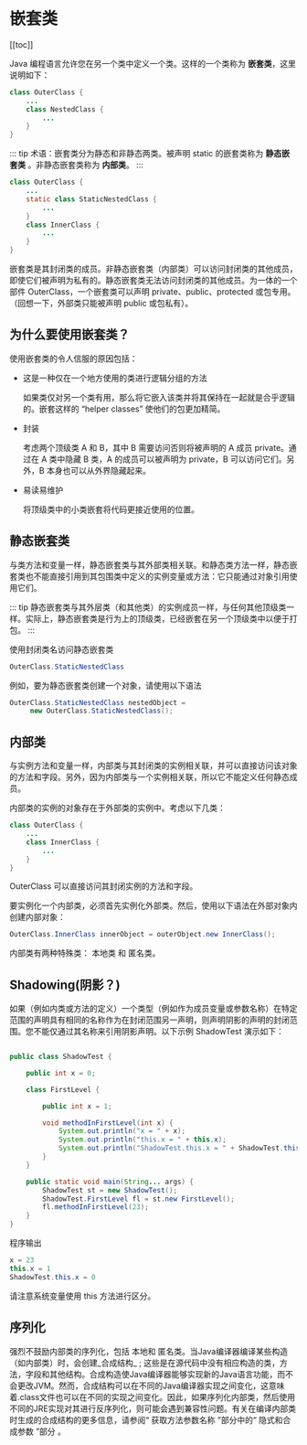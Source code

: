 # 嵌套类
[[toc]]

Java 编程语言允许您在另一个类中定义一个类。这样的一个类称为 **嵌套类**，这里说明如下：

```java
class OuterClass {
    ...
    class NestedClass {
        ...
    }
}
```

::: tip
术语：嵌套类分为静态和非静态两类。被声明 static 的嵌套类称为 **静态嵌套类** 。非静态嵌套类称为 **内部类**。
:::

```java
class OuterClass {
    ...
    static class StaticNestedClass {
        ...
    }
    class InnerClass {
        ...
    }
}
```

嵌套类是其封闭类的成员。非静态嵌套类（内部类）可以访问封闭类的其他成员，即使它们被声明为私有的。静态嵌套类无法访问封闭类的其他成员。为一体的一个部件 OuterClass，一个嵌套类可以声明 private、public、protected 或包专用。（回想一下，外部类只能被声明 public 或包私有）。

## 为什么要使用嵌套类？

使用嵌套类的令人信服的原因包括：

* 这是一种仅在一个地方使用的类进行逻辑分组的方法

    如果类仅对另一个类有用，那么将它嵌入该类并将其保持在一起就是合乎逻辑的。嵌套这样的 “helper classes” 使他们的包更加精简。

* 封装

    考虑两个顶级类 A 和 B，其中 B 需要访问否则将被声明的 A 成员 private。通过在 A 类中隐藏 B 类，A 的成员可以被声明为 private，B 可以访问它们。另外，B 本身也可以从外界隐藏起来。

* 易读易维护

    将顶级类中的小类嵌套将代码更接近使用的位置。


## 静态嵌套类

与类方法和变量一样，静态嵌套类与其外部类相关联。和静态类方法一样，静态嵌套类也不能直接引用到其包围类中定义的实例变量或方法：它只能通过对象引用使用它们。

::: tip
静态嵌套类与其外层类（和其他类）的实例成员一样，与任何其他顶级类一样。实际上，静态嵌套类是行为上的顶级类，已经嵌套在另一个顶级类中以便于打包。
:::

使用封闭类名访问静态嵌套类

```java
OuterClass.StaticNestedClass
```

例如，要为静态嵌套类创建一个对象，请使用以下语法

```java
OuterClass.StaticNestedClass nestedObject =
     new OuterClass.StaticNestedClass();
```

## 内部类

与实例方法和变量一样，内部类与其封闭类的实例相关联，并可以直接访问该对象的方法和字段。另外，因为内部类与一个实例相关联，所以它不能定义任何静态成员。

内部类的实例的对象存在于外部类的实例中。考虑以下几类：

```java
class OuterClass {
    ...
    class InnerClass {
        ...
    }
}
```

OuterClass 可以直接访问其封闭实例的方法和字段。

要实例化一个内部类，必须首先实例化外部类。然后，使用以下语法在外部对象内创建内部对象：

```java
OuterClass.InnerClass innerObject = outerObject.new InnerClass();
```

内部类有两种特殊类： 本地类 和 匿名类。

## Shadowing(阴影？)

如果（例如内类或方法的定义）一个类型（例如作为成员变量或参数名称）在特定范围的声明具有相同的名称作为在封闭范围另一声明，则声明阴影的声明的封闭范围。您不能仅通过其名称来引用阴影声明。以下示例 ShadowTest 演示如下：

```java

public class ShadowTest {

    public int x = 0;

    class FirstLevel {

        public int x = 1;

        void methodInFirstLevel(int x) {
            System.out.println("x = " + x);
            System.out.println("this.x = " + this.x);
            System.out.println("ShadowTest.this.x = " + ShadowTest.this.x);
        }
    }

    public static void main(String... args) {
        ShadowTest st = new ShadowTest();
        ShadowTest.FirstLevel fl = st.new FirstLevel();
        fl.methodInFirstLevel(23);
    }
}
```

程序输出

```java
x = 23
this.x = 1
ShadowTest.this.x = 0
```

请注意系统变量使用 this 方法进行区分。


## 序列化


强烈不鼓励内部类的序列化，包括 本地和 匿名类。当Java编译器编译某些构造（如内部类）时，会创建_合成结构_ ; 这些是在源代码中没有相应构造的类，方法，字段和其他结构。合成构造使Java编译器能够实现新的Java语言功能，而不会更改JVM。然而，合成结构可以在不同的Java编译器实现之间变化，这意味着.class文件也可以在不同的实现之间变化。因此，如果序列化内部类，然后使用不同的JRE实现对其进行反序列化，则可能会遇到兼容性问题。有关在编译内部类时生成的合成结构的更多信息，请参阅“ 获取方法参数名称 ”部分中的“ 隐式和合成参数 ”部分 。
